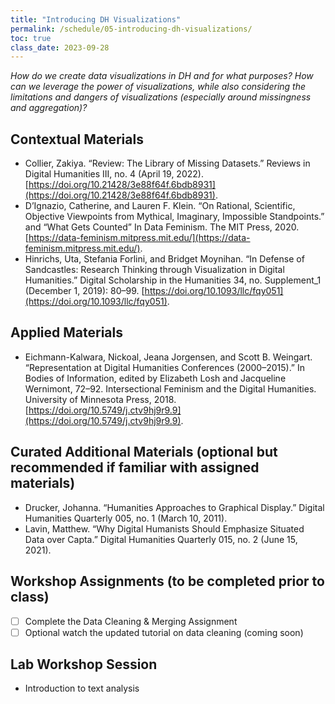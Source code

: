 ```yaml
---
title: "Introducing DH Visualizations"
permalink: /schedule/05-introducing-dh-visualizations/
toc: true
class_date: 2023-09-28
---
```


*How do we create data visualizations in DH and for what purposes? How can we leverage the power of visualizations, while also considering the limitations and dangers of visualizations (especially around missingness and aggregation)?*

## Contextual Materials

- Collier, Zakiya. “Review: The Library of Missing Datasets.” Reviews in Digital Humanities III, no. 4 (April 19, 2022). [https://doi.org/10.21428/3e88f64f.6bdb8931](https://doi.org/10.21428/3e88f64f.6bdb8931).
- D’Ignazio, Catherine, and Lauren F. Klein. “On Rational, Scientific, Objective Viewpoints from Mythical, Imaginary, Impossible Standpoints.” and “What Gets Counted”  In Data Feminism. The MIT Press, 2020. [https://data-feminism.mitpress.mit.edu/](https://data-feminism.mitpress.mit.edu/).
- Hinrichs, Uta, Stefania Forlini, and Bridget Moynihan. “In Defense of Sandcastles: Research Thinking through Visualization in Digital Humanities.” Digital Scholarship in the Humanities 34, no. Supplement_1 (December 1, 2019): 80–99. [https://doi.org/10.1093/llc/fqy051](https://doi.org/10.1093/llc/fqy051).

## Applied Materials

- Eichmann-Kalwara, Nickoal, Jeana Jorgensen, and Scott B. Weingart. “Representation at Digital Humanities Conferences (2000–2015).” In Bodies of Information, edited by Elizabeth Losh and Jacqueline Wernimont, 72–92. Intersectional Feminism and the Digital Humanities. University of Minnesota Press, 2018. [https://doi.org/10.5749/j.ctv9hj9r9.9](https://doi.org/10.5749/j.ctv9hj9r9.9).

## Curated Additional Materials (optional but recommended if familiar with assigned materials)

- Drucker, Johanna. “Humanities Approaches to Graphical Display.” Digital Humanities Quarterly 005, no. 1 (March 10, 2011).
- Lavin, Matthew. “Why Digital Humanists Should Emphasize Situated Data over Capta.” Digital Humanities Quarterly 015, no. 2 (June 15, 2021).

## Workshop Assignments (to be completed prior to class)

- [ ] Complete the Data Cleaning & Merging Assignment
- [ ] Optional watch the updated tutorial on data cleaning (coming soon)

## Lab Workshop Session

- Introduction to text analysis
